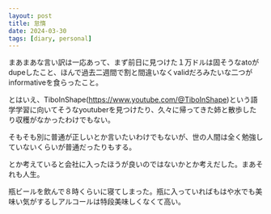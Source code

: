 ```yaml
---
layout: post
title: 怠惰
date: 2024-03-30
tags: [diary, personal]
---
```


まあまあな言い訳は一応あって、まず前日に見つけた１万ドルは固そうなatoがdupeしたこと、ほんで過去二週間で割と間違いなくvalidだろみたいな二つがinformativeを食らったこと。

とはいえ、TiboInShape(https://www.youtube.com/@TiboInShape)という語学学習に向いてそうなyoutuberを見つけたり、久々に帰ってきた姉と散歩したり収穫がなかったわけでもない。

そもそも別に普通が正しいとか言いたいわけでもないが、世の人間は全く勉強していないくらいが普通だったりもする。

とか考えていると会社に入ったほうが良いのではないかとか考えだした。まあそれも人生。

瓶ビールを飲んで８時くらいに寝てしまった。瓶に入っていればもはや水でも美味い気がするしアルコールは特段美味しくなくて高い。
